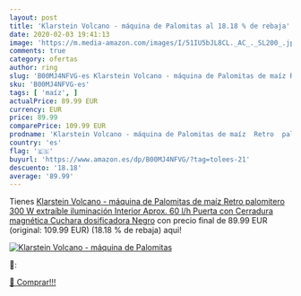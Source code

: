 ```yaml
---
layout: post
title: 'Klarstein Volcano - máquina de Palomitas al 18.18 % de rebaja'
date: 2020-02-03 19:41:13
image: 'https://m.media-amazon.com/images/I/51IU5bJL8CL._AC_._SL200_.jpg'
comments: true
category: ofertas
author: ring
slug: 'B00MJ4NFVG-es Klarstein Volcano - máquina de Palomitas de maíz Retro...'
sku: 'B00MJ4NFVG-es'
tags: [ 'maíz', ]
actualPrice: 89.99 EUR
currency: EUR
price: 89.99
comparePrice: 109.99 EUR
prodname: 'Klarstein Volcano - máquina de Palomitas de maíz  Retro  palomitero  300 W  extraíble  iluminación Interior  Aprox. 60 l/h  Puerta con Cerradura magnética  Cuchara dosificadora  Negro'
country: 'es'
flag: '🇪🇸'
buyurl: 'https://www.amazon.es/dp/B00MJ4NFVG/?tag=tolees-21'
descuento: '18.18'
average: '89.99'
---
```


Tienes [Klarstein Volcano - máquina de Palomitas de maíz  Retro  palomitero  300 W  extraíble  iluminación Interior  Aprox. 60 l/h  Puerta con Cerradura magnética  Cuchara dosificadora  Negro](https://www.amazon.es/dp/B00MJ4NFVG/?tag=tolees-21) con precio final de  89.99 EUR (original: 109.99 EUR) (18.18 %  de rebaja) aqui!

[![Klarstein Volcano - máquina de Palomitas](https://m.media-amazon.com/images/I/51IU5bJL8CL._AC_._SL200_.jpg)](https://www.amazon.es/dp/B00MJ4NFVG/?tag=tolees-21)

🔎:


[🛒 Comprar!!!](https://www.amazon.es/dp/B00MJ4NFVG/?tag=tolees-21)
